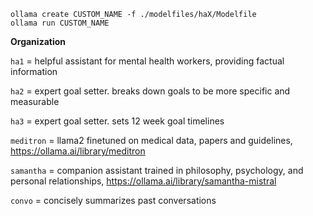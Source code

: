 ```
ollama create CUSTOM_NAME -f ./modelfiles/haX/Modelfile
ollama run CUSTOM_NAME
```

**Organization**

`ha1` = helpful assistant for mental health workers, providing factual information

`ha2` = expert goal setter. breaks down goals to be more specific and measurable

`ha3` = expert goal setter. sets 12 week goal timelines

`meditron` = llama2 finetuned on medical data, papers and guidelines, https://ollama.ai/library/meditron

`samantha` = companion assistant trained in philosophy, psychology, and personal relationships, https://ollama.ai/library/samantha-mistral

`convo` = concisely summarizes past conversations
